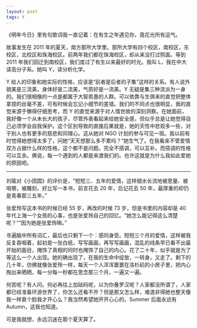 ```yaml
---
layout: post
tags: Y
---
```


《明年今日》里有句歌词我一直记着：在有生之年遇见你，竟花光所有运气。

故事发生在 2011 年的夏天，南方那所大学里。那所大学有四个校区，南校区，东校区，北校区和珠海校区。前两年我们都在珠海校区，却从来没打过照面。等到 2011 年我们回迁到南校区，我们度过了有生以来最好的时光。我叫 L，我在中大读高分子系。她叫 Y，读分析化学。

Y 给人的印象和她实际的性格，应该是“前者是后者的子集”这样的关系。有人说外貌美是三流美，身体好是二流美，气质好是一流美。Y 无疑是集三种流派为一身的。我们很相像的一点是都属于大智若愚的人群。可以依靠与生俱来的直觉把整体拿捏的丝毫不差，可有时候会忘记小细节的差错。我们的不同点也很明显，我的直觉来源于懒得仔细思考，而 Y 的直觉来源于对人情世故的深刻洞察。在她面前，我好像一个从未长大的孩子，尽管外表看起来给她安全感，但似乎总是让她觉得自己必须学会自我保护。这个区别导致的直接后果就是，她的天性中悲观多一些，对于别人也有更多的慈悲和同理心。这从她对 NGO 计划的参与可见一斑。我以前有时觉得她想得太多了，问她“天天想那么多不累吗？”她生气了。在我看来不管爱情双方占据什么样的性格，这个都不是问题。完全不搭调，可以互补。而搭调的性格可以互余。佛说，每一个遇到的人都是来渡我们的。也许这就是为什么我如此爱她的原因吧。

---

刘瑜对《小团圆》的评价是，“短短三、五年的爱情，这样细水长流地被思量、被咀嚼，被雕刻，好比写一本书，前言花去 20 年，后记花去 50 年，最厚重的却仍是青春那三五年。”

张爱玲写这本书的时候已经 55 岁，再改的时候 73 岁，但是书里的内容却是 40 年代上海一个女孩的心事，也是张爱玲自己的回忆。“她怎么能记得这么清楚呢？”“因为她是张爱玲嘛。”

寻遍脑中所有词汇，最后也只剩下一个：感同身受。短短三个月的爱情，这样被我反复吞咽着，起初是一张白纸，写写画画，再写写画画，混乱的线条早已看不出最开始的面目，掩饰了真相的同时也掩饰了自己的内心。花了二十年，似乎就是为了等这么一个人出现。她的确出现了，在我的生命中绽放，一转身，又走了。剩下的几十年，仿佛就像张爱玲一样，每天一个人浑浑噩噩在洛杉矶的小房子里，把内心掏出来晒晒，每一分每一秒都在思念那三个月，一遍又一遍。

何苦呢？有人问。何必再往上加砝码呢，以为你叠罗汉呢？人家都没所谓了，人家都已经准备环游世界了，你怎么还看不开？但是那又怎么样，难道非得她也整天像我一样衰个脸我才开心么？我当然希望她开开心心的。Summer 后面永远有 Autumn，这我也知道。

可是我就想，永远沉迷在那个夏天算了。
